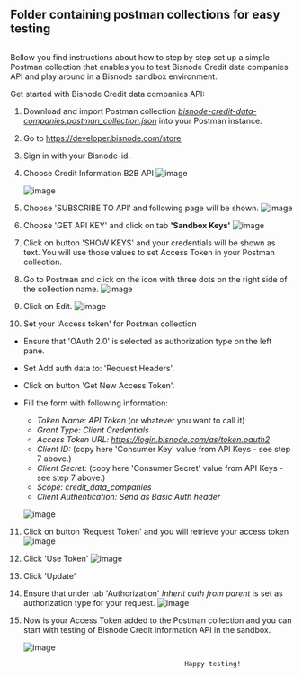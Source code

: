 ## Folder containing postman collections for easy testing

##

Bellow you find instructions about how to step by step set up a simple Postman collection that enables you to test Bisnode Credit data companies API and play around in a Bisnode sandbox environment.

Get started with Bisnode Credit data companies API:

1. Download and import Postman collection [_bisnode-credit-data-companies.postman_collection.json_](https://raw.githubusercontent.com/Bisnode/api-stuff/master/apis/brigs/company/postman-collections/bisnode-credit-data-companies.postman_collection.json) into your Postman instance.

2. Go to https://developer.bisnode.com/store

3. Sign in with your Bisnode-id.

4. Choose Credit Information B2B API 
    ![image](https://user-images.githubusercontent.com/54436429/66765456-41f6f500-eeac-11e9-8365-52d95203b9e8.png)
    
    ![image](https://user-images.githubusercontent.com/54436429/66762071-8f239880-eea5-11e9-97c0-1531eff40cc7.png)

5. Choose 'SUBSCRIBE TO API' and following page will be shown.
    ![image](https://user-images.githubusercontent.com/54436429/66761444-53d49a00-eea4-11e9-92fc-c1faf0e32a3b.png)

6. Choose 'GET API KEY' and click on tab **'Sandbox Keys'**
    ![image](https://user-images.githubusercontent.com/54436429/66761671-c180c600-eea4-11e9-9795-ecdfd4838cfc.png)

7. Click on button 'SHOW KEYS' and your credentials will be shown as text. You will use those values to set Access Token in your Postman collection.

8. Go to Postman and click on the icon with three dots on the right side of the collection name.
    ![image](https://user-images.githubusercontent.com/54436429/66762351-1f61dd80-eea6-11e9-8855-ab0f4853143e.png)

9. Click on Edit.
    ![image](https://user-images.githubusercontent.com/54436429/66762478-5801b700-eea6-11e9-9c15-e6017aa5a285.png)

10. Set your 'Access token' for Postman collection 
 * Ensure that 'OAuth 2.0' is selected as authorization type on the left pane. 
 * Set Add auth data to: 'Request Headers'.
 * Click on button 'Get New Access Token'.
 * Fill the form with following information:
   - _Token Name: API Token_ (or whatever you want to call it)
   - _Grant Type: Client Credentials_ 
   - _Access Token URL: https://login.bisnode.com/as/token.oauth2_
   - _Client ID:_ (copy here 'Consumer Key' value from API Keys - see step 7 above.)
   - _Client Secret:_ (copy here 'Consumer Secret' value from API Keys - see step 7 above.)
   - _Scope: credit_data_companies_
   - _Client Authentication: Send as Basic Auth header_
   
   ![image](https://user-images.githubusercontent.com/54436429/66763772-ba5bb700-eea8-11e9-835e-ca00ed1c7f00.png)  

11. Click on button 'Request Token' and you will retrieve your access token
    ![image](https://user-images.githubusercontent.com/54436429/66764271-b714fb00-eea9-11e9-9fbe-c09d08f238c3.png)

12. Click 'Use Token' 
    ![image](https://user-images.githubusercontent.com/54436429/66764210-9482e200-eea9-11e9-99dd-909d2924a8a5.png)

13. Click 'Update' 

14. Ensure that under tab 'Authorization' _Inherit auth from parent_ is set as authorization type for your request.
    ![image](https://user-images.githubusercontent.com/54436429/66915390-3412b280-f019-11e9-9ec9-662aef8efe75.png)

15. Now is your Access Token added to the Postman collection and you can start with testing of Bisnode Credit Information API in the sandbox.
    
    ![image](https://user-images.githubusercontent.com/54436429/66764637-808bb000-eeaa-11e9-812e-c9cda243c885.png)

    
                                                Happy testing!
